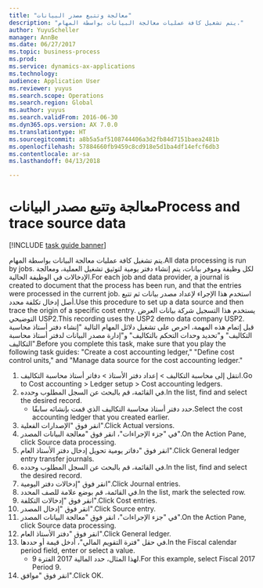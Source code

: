 ```yaml
--- 
title: "معالجة وتتبع مصدر البيانات"
description: "يتم تشغيل كافة عمليات معالجة البيانات بواسطة المهام."
author: YuyuScheller
manager: AnnBe
ms.date: 06/27/2017
ms.topic: business-process
ms.prod: 
ms.service: dynamics-ax-applications
ms.technology: 
audience: Application User
ms.reviewer: yuyus
ms.search.scope: Operations
ms.search.region: Global
ms.author: yuyus
ms.search.validFrom: 2016-06-30
ms.dyn365.ops.version: AX 7.0.0
ms.translationtype: HT
ms.sourcegitcommit: a8b5a5af5108744406a3d2fb84d7151baea2481b
ms.openlocfilehash: 57884660fb9459c8cd918e5d1ba4df14efcf6db3
ms.contentlocale: ar-sa
ms.lasthandoff: 04/13/2018

---
```

# <a name="process-and-trace-source-data"></a><span data-ttu-id="4501b-103">معالجة وتتبع مصدر البيانات</span><span class="sxs-lookup"><span data-stu-id="4501b-103">Process and trace source data</span></span>

[!INCLUDE [task guide banner](../../includes/task-guide-banner.md)]

<span data-ttu-id="4501b-104">يتم تشغيل كافة عمليات معالجة البيانات بواسطة المهام.</span><span class="sxs-lookup"><span data-stu-id="4501b-104">All data processing is run by jobs.</span></span> <span data-ttu-id="4501b-105">لكل وظيفة وموفر بيانات، يتم إنشاء دفتر يومية لتوثيق تشغيل العملية، ومعالجة الإدخالات في الوظيفة الحالية.</span><span class="sxs-lookup"><span data-stu-id="4501b-105">For each job and data provider, a journal is created to document that the process has been run, and that the entries were processed in the current job.</span></span> <span data-ttu-id="4501b-106">استخدم هذا الإجراء لإعداد مصدر بيانات ثم تتبع أصل إدخال تكلفة محدد.</span><span class="sxs-lookup"><span data-stu-id="4501b-106">Use this procedure to set up a data source and then  trace the origin of a specific cost entry.</span></span> <span data-ttu-id="4501b-107">يستخدم هذا التسجيل شركة بيانات العرض التوضيحي USP2.</span><span class="sxs-lookup"><span data-stu-id="4501b-107">This recording uses the USP2 demo data company USP2.</span></span> <span data-ttu-id="4501b-108">قبل إتمام هذه المهمة، احرص على تشغيل دلائل المهام التالية "إنشاء دفتر أستاذ محاسبة التكاليف" و"تحديد وحدات التحكم بالتكاليف" و"إدارة مصدر البيانات لدفتر أستاذ محاسبة التكاليف".</span><span class="sxs-lookup"><span data-stu-id="4501b-108">Before you complete this task, make sure that you play the following task guides: "Create a cost accounting ledger," "Define cost control units," and "Manage data source for the cost accounting ledger."</span></span>

1. <span data-ttu-id="4501b-109">انتقل إلى محاسبة التكاليف > إعداد دفتر الأستاذ > دفاتر أستاذ محاسبة التكاليف.</span><span class="sxs-lookup"><span data-stu-id="4501b-109">Go to Cost accounting > Ledger setup > Cost accounting ledgers.</span></span>
2. <span data-ttu-id="4501b-110">في القائمة، قم بالبحث عن السجل المطلوب وحدده.</span><span class="sxs-lookup"><span data-stu-id="4501b-110">In the list, find and select the desired record.</span></span>
    * <span data-ttu-id="4501b-111">حدد دفتر أستاذ محاسبة التكاليف الذي قمت بإنشائه سابقًا.</span><span class="sxs-lookup"><span data-stu-id="4501b-111">Select the cost accounting ledger that you created earlier.</span></span>  
3. <span data-ttu-id="4501b-112">انقر فوق "الإصدارات الفعلية".</span><span class="sxs-lookup"><span data-stu-id="4501b-112">Click Actual versions.</span></span>
4. <span data-ttu-id="4501b-113">في "جزء الإجراءات"، انقر فوق "معالجة البيانات المصدر".</span><span class="sxs-lookup"><span data-stu-id="4501b-113">On the Action Pane, click Source data processing.</span></span>
5. <span data-ttu-id="4501b-114">انقر فوق "دفاتر يومية تحويل إدخال دفتر الأستاذ العام".</span><span class="sxs-lookup"><span data-stu-id="4501b-114">Click General ledger entry transfer journals.</span></span>
6. <span data-ttu-id="4501b-115">في القائمة، قم بالبحث عن السجل المطلوب وحدده.</span><span class="sxs-lookup"><span data-stu-id="4501b-115">In the list, find and select the desired record.</span></span>
7. <span data-ttu-id="4501b-116">انقر فوق "إدخالات دفتر اليومية".</span><span class="sxs-lookup"><span data-stu-id="4501b-116">Click Journal entries.</span></span>
8. <span data-ttu-id="4501b-117">في القائمة، قم بوضع علامة للصف المحدد.</span><span class="sxs-lookup"><span data-stu-id="4501b-117">In the list, mark the selected row.</span></span>
9. <span data-ttu-id="4501b-118">انقر فوق "إدخالات التكلفة".</span><span class="sxs-lookup"><span data-stu-id="4501b-118">Click Cost entries.</span></span>
10. <span data-ttu-id="4501b-119">انقر فوق "إدخال المصدر".</span><span class="sxs-lookup"><span data-stu-id="4501b-119">Click Source entry.</span></span>
11. <span data-ttu-id="4501b-120">في "جزء الإجراءات"، انقر فوق "معالجة البيانات المصدر".</span><span class="sxs-lookup"><span data-stu-id="4501b-120">On the Action Pane, click Source data processing.</span></span>
12. <span data-ttu-id="4501b-121">انقر فوق "دفتر الأستاذ العام".</span><span class="sxs-lookup"><span data-stu-id="4501b-121">Click General ledger.</span></span>
13. <span data-ttu-id="4501b-122">في حقل "فترة التقويم المالي"، أدخل قيمة أو حددها.</span><span class="sxs-lookup"><span data-stu-id="4501b-122">In the Fiscal calendar period field, enter or select a value.</span></span>
    * <span data-ttu-id="4501b-123">لهذا المثال، حدد المالية 2017 الفترة 9.</span><span class="sxs-lookup"><span data-stu-id="4501b-123">For this example, select Fiscal 2017 Period 9.</span></span>  
14. <span data-ttu-id="4501b-124">انقر فوق "موافق".</span><span class="sxs-lookup"><span data-stu-id="4501b-124">Click OK.</span></span>


